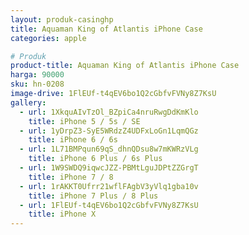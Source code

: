 ```yaml
---
layout: produk-casinghp
title: Aquaman King of Atlantis iPhone Case
categories: apple

# Produk
product-title: Aquaman King of Atlantis iPhone Case
harga: 90000
sku: hn-0208
image-drive: 1FlEUf-t4qEV6bo1Q2cGbfvFVNy8Z7KsU
gallery:
  - url: 1XkquAIvTzOl_BZpiCa4nruRwgDdKmKlo
    title: iPhone 5 / 5s / SE
  - url: 1yDrpZ3-SyE5WRdzZ4UDFxLoGn1LqmQGz
    title: iPhone 6 / 6s
  - url: 1L71BMPqun69qS_dhnQDsu8w7mKWRzVLg
    title: iPhone 6 Plus / 6s Plus
  - url: 1W9SWDQ9iqwcJZZ-PBMtLguJDPtZZGrgT
    title: iPhone 7 / 8
  - url: 1rAKKT0Ufrr21wflFAgbV3yVlq1gba10v
    title: iPhone 7 Plus / 8 Plus
  - url: 1FlEUf-t4qEV6bo1Q2cGbfvFVNy8Z7KsU
    title: iPhone X
---
```

